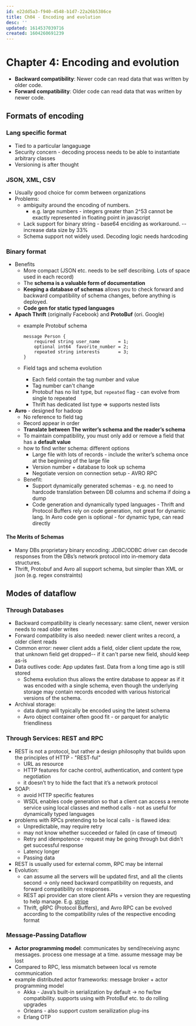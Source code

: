 ```yaml
---
id: e22dd5a3-f940-4548-b1d7-22a26b5386ce
title: Ch04 - Encoding and evolution
desc: ''
updated: 1614537039716
created: 1604260691239
---
```


# Chapter 4: Encoding and evolution 

* **Backward compatibility**: Newer code can read data that was written by older code.
* **Forward compatibility**: Older code can read data that was written by newer code.

## Formats of encoding
### Lang specific format

- Tied to a particular langaguage
- Security concern - decoding process needs to be able to instantiate arbitrary classes 
- Versioning is after thought

### JSON, XML, CSV

- Usually good choice for comm between organizations
- Problems:
    - ambiguity around the encoding of numbers. 
        - e.g. large numbers - integers greater than 2^53 cannot be exactly represented  in floating point in javascript
    - Lack support for binary string - base64 enciding as workaround. -- increase data size by 33%
    - Schema support not widely used. Decoding logic needs hardcoding

### Binary format

- Benefits 
    - More compact (JSON etc. needs to be self describing. Lots of space used in each record)
	- The **schema is a valuable form of documentation**  
	- **Keeping a database of schemas** allows you to check forward and backward compatibility of schema changes, before anything is deployed. 
    - **Code gen for static typed languages**
- **Apach Thrift** (originally Facebook) and **ProtoBuf** (ori. Google)
    - example Protobuf schema
        
        ```
		message Person {
            required string user_name       = 1;
            optional int64  favorite_number = 2;
            repeated string interests       = 3;
		} 
        ```
    - Field tags and schema evolution 
        - Each field contain the tag number and value
        - Tag number can't change
        - Protobuf has no list type, but `repeated` flag - can evolve from single to repeated 
        - Thrift has dedicated list type => supports nested lists
- **Avro** - designed for hadoop
    - No reference to field tag
    - Record appear in order
    - **Translate between The writer’s schema and the reader’s schema**
    - To maintain compatibility, you must only add or remove a field that has a **default value** 
    - how to find writer schema: different options 
        - Large file with lots of records  - include the writer’s schema once at the beginning of the large  file 
        - Version number + database to look up schema
        - Negotiate version on connection setup - AVRO RPC 
    - Benefit: 
        - Support dynamically generated schemas  - e.g. no need to hardcode translation between DB columns and schema if doing a dump
        - Code generation and dynamically typed languages - Thrift and Protocol Buffers rely on code generation, not great for dynamic lang. In Avro code gen is optional - for dynamic type, can read directly

#### The Merits of Schemas 

- Many DBs proprietary binary encoding: JDBC/ODBC driver can decode responses from the DBs’s network protocol into in-memory data structures. 
- Thrift, Protobuf and Avro all support schema, but simpler than XML or json (e.g. regex constraints)

## Modes of dataflow

### Through Databases 

- Backward compatibility is clearly necessary: same client, newer version needs to read older writes
- Forward compatibility is also needed: newer client writes a record, a older client reads
- Common error: newer client adds a field, older client update the row, that unknown field get dropped-- if it can't parse new field, should keep as-is 
- Data outlives code: App updates fast. Data from a long time ago is still stored 
	- Schema evolution thus allows the entire database to appear as if it was encoded with a single schema, even though the underlying storage may contain records encoded with various historical versions of the schema. 
- Archival storage:
	- data dump will typically be encoded using the latest schema 
	- Avro object container often good fit - or parquet for analytic friendliness 

### Through Services: REST and RPC 

- REST is not a protocol, but rather a design philosophy that builds upon the principles of HTTP - "REST-ful"
    - URL as resource
    - HTTP features for cache control, authentication, and content type negotiation 
    - it doesn’t try to hide the fact that it’s a network protocol
- SOAP: 
    - avoid HTTP specific features
    - WSDL enables code generation so that a client can access a remote service using local classes and method calls  - not as useful for dynamically typed languages
- problems with RPCs pretending to be local calls - is flawed idea: 
    - Unpredictable, may require retry
    - may not know whether succeeded or failed (in case of timeout) 
    - Retry and idempotence - request may be going through but didn't get successful response
    - Latency longer
    - Passing data
- REST is usually used for external comm, RPC may be internal
- Evolution:
    - can assume all the servers will be updated first, and all the clients second -> only need backward compatibility on requests, and forward compatibility on responses. 
	- REST api provider can store client APIs + version they are requesting to help manage. E.g. [stripe](https://stripe.com/docs/upgrades)
    - Thrift, gRPC (Protocol Buffers), and Avro RPC can be evolved according to the compatibility rules of the respective encoding format

### Message-Passing Dataflow 
- **Actor programming model**: communicates by send/receiving async messages. process one message at a time. assume message may be lost 
- Compared to RPC, less mismatch between local vs remote communication 
- example distributed actor frameworks: message broker + actor programming model
    * Akka - Java’s built-in serialization by default -> no fw/bw compatibility. supports using with ProtoBuf etc. to do rolling upgrades
    * Orleans - also support custom serailization plug-ins 
    * Erlang OTP  
